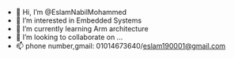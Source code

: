- 👋 Hi, I’m @EslamNabilMohammed
- 👀 I’m interested in Embedded Systems
- 🌱 I’m currently learning Arm architecture
- 💞️ I’m looking to collaborate on ...
- 📫 phone number,gmail: 01014673640/eslam190001@gmail.com

<!---
EslamNabilMohammed/EslamNabilMohammed is a ✨ special ✨ repository because its `README.md` (this file) appears on your GitHub profile.
You can click the Preview link to take a look at your changes.
--->
